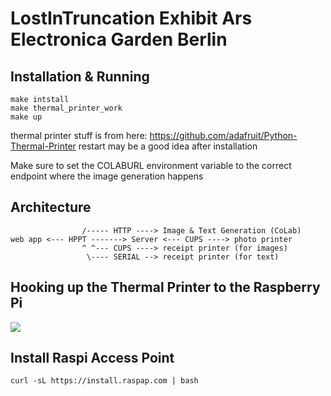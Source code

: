 # LostInTruncation Exhibit Ars Electronica Garden Berlin 

## Installation & Running
```
make intstall 
make thermal_printer_work
make up
```

thermal printer stuff is from here: https://github.com/adafruit/Python-Thermal-Printer
restart may be a good idea after installation

Make sure to set the COLABURL environment variable to the correct endpoint where the image generation happens

## Architecture
```
			 	/----- HTTP ----> Image & Text Generation (CoLab)
web app <--- HPPT -------> Server <--- CUPS ----> photo printer
				^ ^--- CUPS ----> receipt printer (for images)
				 \---- SERIAL --> receipt printer (for text)
```

## Hooking up the Thermal Printer to the Raspberry Pi
![](https://cdn-learn.adafruit.com/assets/assets/000/063/083/small360/components_pi_thermal_printer_uart_bb.png?1538760194)


## Install Raspi Access Point
```
curl -sL https://install.raspap.com | bash

```
